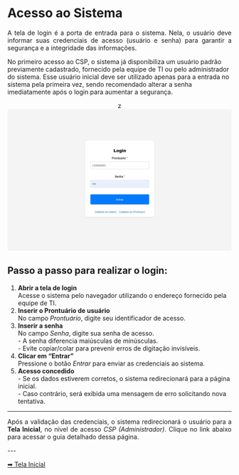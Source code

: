 # Acesso ao Sistema

<p align="justify">
A tela de login é a porta de entrada para o sistema. Nela, o usuário deve informar suas credenciais de acesso (usuário e senha) para garantir a segurança e a integridade das informações.

<br>

No primeiro acesso ao CSP, o sistema já disponibiliza um usuário padrão previamente cadastrado, fornecido pela equipe de TI ou pelo administrador do sistema. Esse usuário inicial deve ser utilizado apenas para a entrada no sistema pela primeira vez, sendo recomendado alterar a senha imediatamente após o login para aumentar a segurança.

</p>

<p align="center">z
  <img src="/csp/imagens_csp/login_csp.jpg" alt="Tela de Login" width="800">
</p>

## Passo a passo para realizar o login:

<ol>
  <li>
    <strong>Abrir a tela de login</strong><br>
    Acesse o sistema pelo navegador utilizando o endereço fornecido pela equipe de TI.
  </li>
  
  <li>
    <strong>Inserir o Prontuário de usuário</strong><br>
    No campo <em>Prontuário</em>, digite seu identificador de acesso.
  </li>
  
  <li>
    <strong>Inserir a senha</strong><br>
    No campo <em>Senha</em>, digite sua senha de acesso.<br>
    - A senha diferencia maiúsculas de minúsculas.<br>
    - Evite copiar/colar para prevenir erros de digitação invisíveis.
  </li>
  
  <li>
    <strong>Clicar em “Entrar”</strong><br>
    Pressione o botão <em>Entrar</em> para enviar as credenciais ao sistema.
  </li>
  
  <li>
    <strong>Acesso concedido</strong><br>
    - Se os dados estiverem corretos, o sistema redirecionará para a página inicial.<br>
    - Caso contrário, será exibida uma mensagem de erro solicitando nova tentativa.
  </li>
</ol>

---
<p align="justify">
  Após a validação das credenciais, o sistema redirecionará o usuário para a 
  <strong>Tela Inicial</strong>, no nível de acesso <em>CSP (Administrador)</em>.  
  Clique no link abaixo para acessar o guia detalhado dessa página.
</p>
---


 [➡ Tela Inicial](tela_inicial_csp.md)



